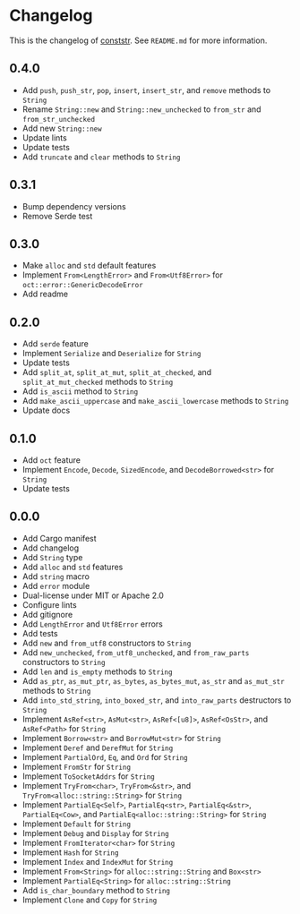 # Changelog

This is the changelog of [conststr](https://crates.io/crates/conststr/).
See `README.md` for more information.

## 0.4.0

* Add `push`, `push_str`, `pop`, `insert`, `insert_str`, and `remove` methods to `String`
* Rename `String::new` and `String::new_unchecked` to `from_str` and `from_str_unchecked`
* Add new `String::new`
* Update lints
* Update tests
* Add `truncate` and `clear` methods to `String`

## 0.3.1

* Bump dependency versions
* Remove Serde test

## 0.3.0

* Make `alloc` and `std` default features
* Implement `From<LengthError>` and `From<Utf8Error>` for `oct::error::GenericDecodeError`
* Add readme

## 0.2.0

* Add `serde` feature
* Implement `Serialize` and `Deserialize` for `String`
* Update tests
* Add `split_at`, `split_at_mut`, `split_at_checked`, and `split_at_mut_checked` methods to `String`
* Add `is_ascii` method to `String`
* Add `make_ascii_uppercase` and `make_ascii_lowercase` methods to `String`
* Update docs

## 0.1.0

* Add `oct` feature
* Implement `Encode`, `Decode`, `SizedEncode`, and `DecodeBorrowed<str>` for `String`
* Update tests

## 0.0.0

* Add Cargo manifest
* Add changelog
* Add `String` type
* Add `alloc` and `std` features
* Add `string` macro
* Add `error` module
* Dual-license under MIT or Apache 2.0
* Configure lints
* Add gitignore
* Add `LengthError` and `Utf8Error` errors
* Add tests
* Add `new` and `from_utf8` constructors to `String`
* Add `new_unchecked`, `from_utf8_unchecked`, and `from_raw_parts` constructors to `String`
* Add `len` and `is_empty` methods to `String`
* Add `as_ptr`, `as_mut_ptr`, `as_bytes`, `as_bytes_mut`, `as_str` and `as_mut_str` methods to `String`
* Add `into_std_string`, `into_boxed_str`, and `into_raw_parts` destructors to `String`
* Implement `AsRef<str>`, `AsMut<str>`, `AsRef<[u8]>`, `AsRef<OsStr>`, and `AsRef<Path>` for `String`
* Implement `Borrow<str>` and `BorrowMut<str>` for `String`
* Implement `Deref` and `DerefMut` for `String`
* Implement `PartialOrd`, `Eq`, and `Ord` for `String`
* Implement `FromStr` for `String`
* Implement `ToSocketAddrs` for `String`
* Implement `TryFrom<char>`, `TryFrom<&str>`, and `TryFrom<alloc::string::String>` for `String`
* Implement `PartialEq<Self>`, `PartialEq<str>`, `PartialEq<&str>`, `PartialEq<Cow>`, and `PartialEq<alloc::string::String>` for `String`
* Implement `Default` for `String`
* Implement `Debug` and `Display` for `String`
* Implement `FromIterator<char>` for `String`
* Implement `Hash` for `String`
* Implement `Index` and `IndexMut` for `String`
* Implement `From<String>` for `alloc::string::String` and `Box<str>`
* Implement `PartialEq<String>` for `alloc::string::String`
* Add `is_char_boundary` method to `String`
* Implement `Clone` and `Copy` for `String`
